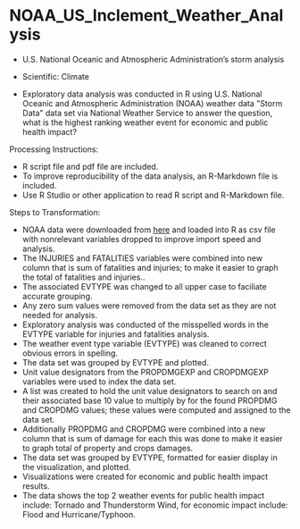 # NOAA_US_Inclement_Weather_Analysis
- U.S. National Oceanic and Atmospheric Administration’s storm analysis
- Scientific: Climate

- Exploratory data analysis was conducted in R using U.S. National Oceanic and Atmospheric Administration (NOAA) weather data "Storm Data" data set via National Weather Service to answer the question, what is the highest ranking weather event for economic and public health impact? 


Processing Instructions:
- R script file and pdf file are included.
- To improve reproducibility of the data analysis, an R-Markdown file is included. 
- Use R Studio or other application to read R script and R-Markdown file.

Steps to Transformation:
- NOAA data were downloaded from [here](https://d396qusza40orc.cloudfront.net/repdata%2Fdata%2FStormData.csv.bz2) and loaded into R as csv file with nonrelevant variables dropped to improve import speed and analysis.
- The INJURIES and FATALITIES variables were combined into new column that is sum of fatalities and injuries; to make it easier to graph the total of fatalities and injuries..
- The associated EVTYPE was changed to all upper case to faciliate accurate grouping.
- Any zero sum values were removed from the data set as they are not needed for analysis.
- Exploratory analysis was conducted of the misspelled words in the EVTYPE variable for injuries and fatalities analysis.
- The weather event type variable (EVTYPE) was cleaned to correct obvious errors in spelling.
- The data set was grouped by EVTYPE and plotted.
- Unit value designators from the PROPDMGEXP and CROPDMGEXP variables were used to index the data set.
- A list was created to hold the unit value designators to search on and their associated base 10 value to multiply by for the found PROPDMG and CROPDMG values; these values were computed and assigned to the data set.
- Additionally PROPDMG and CROPDMG were combined into a new column that is sum of damage for each this was done to make it easier to
graph total of property and crops damages.
- The data set was grouped by EVTYPE, formatted for easier display in the visualization, and plotted.
- Visualizations were created for economic and public health impact results.
- The data shows the top 2 weather events for public health impact include: Tornado and Thunderstorm Wind, for economic
impact include: Flood and Hurricane/Typhoon.
